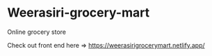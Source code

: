 # Weerasiri-grocery-mart
Online grocery store

Check out front end here => https://weerasirigrocerymart.netlify.app/
